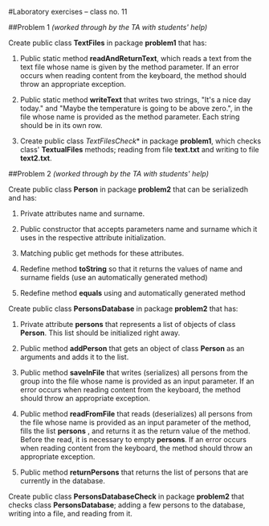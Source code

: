 #Laboratory exercises – class no. 11


##Problem 1
*(worked through by the TA with students' help)*

Create public class **TextFiles** in package **problem1** that has:

1. Public static method **readAndReturnText**, which reads a text from the text file whose name is given by the method parameter. If an error occurs when reading content from the keyboard, the method should throw an appropriate exception.

2. Public static method **writeText** that writes two strings, "It's a nice day today." and
"Maybe the temperature is going to be above zero.", in the file whose name is provided as the method parameter. Each string should be in its own row.

3. Create public class *TextFilesCheck** in package **problem1**, which checks class' **TextualFiles** methods; reading from file **text.txt** and writing to file **text2.txt**.

##Problem 2
*(worked through by the TA with students' help)*

Create public class **Person** in package **problem2** that can be serializedh and has:

1. Private attributes name and surname.

2. Public constructor that accepts parameters name and surname which it uses in the respective attribute initialization.

3. Matching public get methods for these attributes.

4. Redefine method **toString** so that it returns the values of name and surname fields (use an automatically generated method)

5. Redefine method **equals** using and automatically generated method

Create public class **PersonsDatabase** in package **problem2** that has:

1. Private attribute **persons** that represents a list of objects of class **Person**. This list should be initialized right away.

2. Public method **addPerson** that gets an object of class **Person**  as an arguments and adds it to the list.

3. Public method **saveInFile** that writes (serializes) all persons from the group into the file whose name is provided as an input parameter. If an error occurs when reading content from the keyboard, the method should throw an appropriate exception.

4. Public method **readFromFile** that reads (deserializes) all persons from the file whose name is provided as an input parameter of the method, fills the list **persons** , and returns it as the return value of the method. Before the read, it is necessary to empty **persons**. If an error occurs when reading content from the keyboard, the method should throw an appropriate exception.

5. Public method **returnPersons** that returns the list of persons that are currently in the database.

Create public class **PersonsDatabaseCheck** in package **problem2** that checks class **PersonsDatabase**; adding a few persons to the database, writing into a file, and reading from it.
